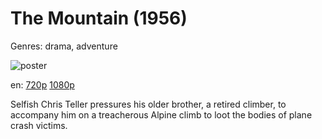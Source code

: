 # The Mountain (1956)

Genres: drama, adventure

![poster](http://image.tmdb.org/t/p/w500/4h6L1wIepWyfMw0vGVXMInCr81p.jpg)

en:
  [720p](magnet:?xt=urn:btih:59B8E5D6BC5C4EEB6C60B7BC16A8D48071C365D3&tr=udp://glotorrents.pw:6969/announce&tr=udp://tracker.opentrackr.org:1337/announce&tr=udp://torrent.gresille.org:80/announce&tr=udp://tracker.openbittorrent.com:80&tr=udp://tracker.coppersurfer.tk:6969&tr=udp://tracker.leechers-paradise.org:6969&tr=udp://p4p.arenabg.ch:1337&tr=udp://tracker.internetwarriors.net:1337)
  [1080p](magnet:?xt=urn:btih:008ecaa479e1845214285fa736b1416cc5c1eebc&dn=The+Mountain+%281956%29+1080p+BrRip+x264+-+YIFY&tr=udp%3A%2F%2Ftracker.openbittorrent.com%3A80%2Fannounce&tr=udp%3A%2F%2Fglotorrents.pw%3A6969%2Fannounce&tr=udp%3A%2F%2Ftracker.openbittorrent.com%3A80%2Fannounce&tr=udp%3A%2F%2Ftracker.opentrackr.org%3A1337%2Fannounce&tr=udp%3A%2F%2Fzer0day.to%3A1337%2Fannounce&tr=udp%3A%2F%2Ftracker.coppersurfer.tk%3A6969%2Fannounce)
  


Selfish Chris Teller pressures his older brother, a retired climber, to accompany him on a treacherous Alpine climb to loot the bodies of plane crash victims.